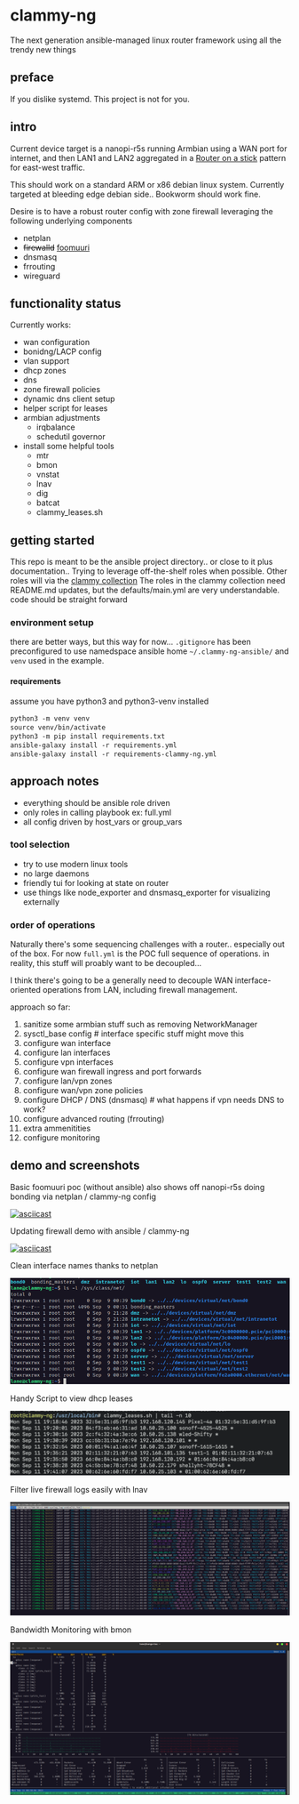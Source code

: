 # clammy-ng
The next generation ansible-managed linux router framework using all the trendy new things

## preface

If you dislike systemd. This project is not for you.

## intro

Current device target is a nanopi-r5s running Armbian using a WAN port for internet, and then LAN1 and LAN2 aggregated in a [Router on a stick](https://en.wikipedia.org/wiki/Router_on_a_stick) pattern for east-west traffic.   

This should work on a standard ARM or x86 debian linux system.  Currently targeted at bleeding edge debian side.. Bookworm should work fine.

Desire is to have a robust router config with zone firewall leveraging the following underlying components

*  netplan
*  ~~firewalld~~ [foomuuri](https://github.com/FoobarOy/foomuuri)
*  dnsmasq
*  frrouting
*  wireguard

## functionality status

Currently works:

* wan configuration
* bonidng/LACP config 
* vlan support
* dhcp zones
* dns 
* zone firewall policies
* dynamic dns client setup
* helper script for leases
* armbian adjustments
  * irqbalance
  * schedutil governor
* install some helpful tools
  * mtr 
  * bmon
  * vnstat
  * lnav
  * dig
  * batcat
  * clammy_leases.sh

## getting started

This repo is meant to be the ansible project directory.. or close to it plus documentation..  Trying to leverage off-the-shelf roles when possible.  Other roles will via the [clammy collection](https://github.com/lanefu/ansible-collection-clammy)
The roles in the clammy collection need README.md updates, but the defaults/main.yml are very understandable. code should be straight forward

### environment setup

there are better ways, but this way for now...  `.gitignore` has been preconfigured to use namedspace ansible home `~/.clammy-ng-ansible/` and `venv` used in the example.

#### requirements

assume you have python3 and python3-venv installed

```
python3 -m venv venv
source venv/bin/activate
python3 -m pip install requirements.txt
ansible-galaxy install -r requirements.yml
ansible-galaxy install -r requirements-clammy-ng.yml 
```

## approach notes

* everything should be ansible role driven
* only roles in calling playbook ex: full.yml
* all config driven by host_vars or group_vars

### tool selection

* try to use modern linux tools
* no large daemons 
* friendly tui for looking at state on router
* use things like node_exporter and dnsmasq_exporter for visualizing externally

### order of operations

Naturally there's some sequencing challenges with a router.. especially out of the box.  For now `full.yml` is the POC full sequence of operations.
in reality, this stuff will proably want to be decoupled...  

I think there's going to be a generally need to decouple WAN interface-oriented operations from LAN, including firewall management.

approach so far:

1. sanitize some armbian stuff such as removing NetworkManager
1. sysctl_base config # interface specific stuff might move this
1. configure wan interface
1. configure lan interfaces
1. configure vpn interfaces
1. configure wan firewall ingress and port forwards
1. configure lan/vpn zones
1. configure wan/vpn zone policies
1. configure DHCP / DNS (dnsmasq)  # what happens if vpn needs DNS to work?
1. configure advanced routing (frrouting)
1. extra ammenitities
1. configure monitoring


## demo and screenshots


Basic foomuuri poc (without ansible) also shows off nanopi-r5s doing bonding via netplan / clammy-ng config

[![asciicast](https://asciinema.org/a/oicZHCzBCD3uJET7eZ4Pwrr30.svg)](https://asciinema.org/a/oicZHCzBCD3uJET7eZ4Pwrr30)

Updating firewall demo with ansible / clammy-ng

[![asciicast](https://asciinema.org/a/qOuyMdIWZzd683I7zL0FhFDTD.svg)](https://asciinema.org/a/qOuyMdIWZzd683I7zL0FhFDTD)

Clean interface names thanks to netplan

![](docs/assets/screenshots/interface_names.png)

Handy Script to view dhcp leases

![](docs/assets/screenshots/clammy_leases.png)

Filter live firewall logs easily with lnav

![](docs/assets/screenshots/firewall_logs_lnav.png)

Bandwidth Monitoring with bmon

![](docs/assets/screenshots/bmon.png)

